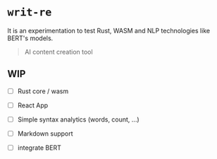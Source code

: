# `writ-re`

It is an experimentation to test Rust, WASM and NLP technologies like BERT's models.

> AI content creation tool

## WIP

- [ ] Rust core / wasm
- [ ] React App
- [ ] Simple syntax analytics (words, count, ...)
- [ ] Markdown support
- [ ] integrate BERT 

